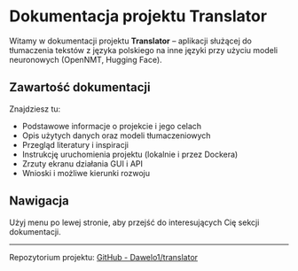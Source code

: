 # Dokumentacja projektu Translator

Witamy w dokumentacji projektu **Translator** – aplikacji służącej do tłumaczenia tekstów z języka polskiego na inne języki przy użyciu modeli neuronowych (OpenNMT, Hugging Face).

## Zawartość dokumentacji

Znajdziesz tu:

- Podstawowe informacje o projekcie i jego celach
- Opis użytych danych oraz modeli tłumaczeniowych
- Przegląd literatury i inspiracji
- Instrukcję uruchomienia projektu (lokalnie i przez Dockera)
- Zrzuty ekranu działania GUI i API
- Wnioski i możliwe kierunki rozwoju

## Nawigacja

Użyj menu po lewej stronie, aby przejść do interesujących Cię sekcji dokumentacji.

---

Repozytorium projektu: [GitHub - Dawelo1/translator](https://github.com/Dawelo1/translator)
